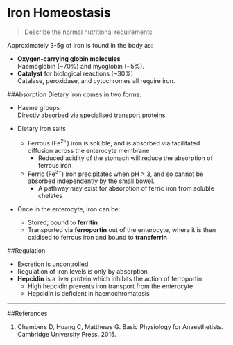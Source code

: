 # Iron Homeostasis
>	Describe the normal nutritional requirements

Approximately 3-5g of iron is found in the body as:
* **Oxygen-carrying globin molecules**  
Haemoglobin (~70%) and myoglobin (~5%).
* **Catalyst** for biological reactions (~30%)  
Catalase, peroxidase, and cytochromes all require iron.

##Absorption
Dietary iron comes in two forms:
* Haeme groups  
Directly absorbed via specialised transport proteins.
* Dietary iron salts  
  * Ferrous (Fe<sup>2+</sup>) iron is soluble, and is absorbed via facilitated diffusion across the enterocyte membrane
    * Reduced acidity of the stomach will reduce the absorption of ferrous iron
  * Ferric (Fe<sup>3+</sup>) iron precipitates when pH > 3, and so cannot be absorbed independently by the small bowel.
    * A pathway may exist for absorption of ferric iron from soluble chelates


* Once in the enterocyte, iron can be:
  * Stored, bound to **ferritin**
  * Transported via **ferroportin** out of the enterocyte, where it is then oxidised to ferrous iron and bound to **transferrin**

##Regulation
* Excretion is uncontrolled
* Regulation of iron levels is only by absorption
* **Hepcidin** is a liver protein which inhibits the action of ferroportin
  * High hepcidin prevents iron transport from the enterocyte
  * Hepcidin is deficient in haemochromatosis

---
##References
1. Chambers D, Huang C, Matthews G. Basic Physiology for Anaesthetists. Cambridge University Press. 2015.
